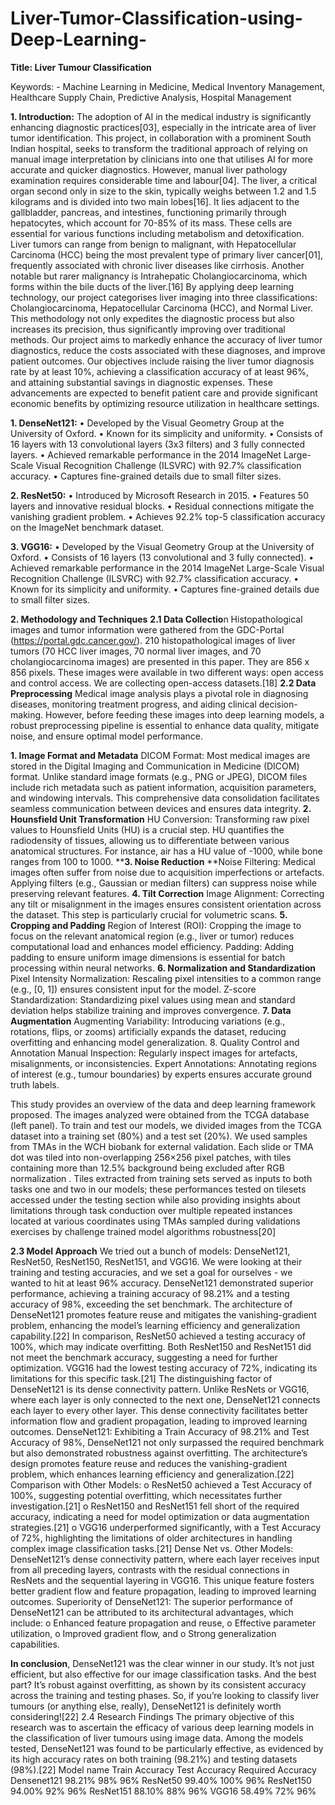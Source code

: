 # Liver-Tumor-Classification-using-Deep-Learning-
**Title: Liver Tumour Classification**

Keywords: - Machine Learning in Medicine, Medical Inventory 
Management, Healthcare Supply Chain, Predictive Analysis, Hospital Management

**1. Introduction:**
The adoption of AI in the medical industry is significantly enhancing diagnostic practices[03], especially in the intricate area of liver tumor identification. This project, in collaboration with a prominent South Indian hospital, seeks to transform the traditional approach of relying on manual image interpretation by clinicians into one that utilises AI for more accurate and quicker diagnostics. However, manual liver pathology examination requires considerable time and labour[04].
The liver, a critical organ second only in size to the skin, typically weighs between 1.2 and 1.5 kilograms and is divided into two main lobes[16]. It lies adjacent to the gallbladder, pancreas, and intestines, functioning primarily through hepatocytes, which account for 70-85% of its mass. These cells are essential for various functions including metabolism and detoxification. Liver tumors can range from benign to malignant, with Hepatocellular Carcinoma (HCC) being the most prevalent type of primary liver cancer[01], frequently associated with chronic liver diseases like cirrhosis. Another notable but rarer malignancy is Intrahepatic Cholangiocarcinoma, which forms within the bile ducts of the liver.[16]
By applying deep learning technology, our project categorises liver imaging into three classifications: Cholangiocarcinoma, Hepatocellular Carcinoma (HCC), and Normal Liver. This methodology not only expedites the diagnostic process but also increases its precision, thus significantly improving over traditional methods.
Our project aims to markedly enhance the accuracy of liver tumor diagnostics, reduce the costs associated with these diagnoses, and improve patient outcomes. Our objectives include raising the liver tumor diagnosis rate by at least 10%, achieving a classification accuracy of at least 96%, and attaining substantial savings in diagnostic expenses. These advancements are expected to benefit patient care and provide significant economic benefits by optimizing resource utilization in healthcare settings.

**1. DenseNet121:**
•	Developed by the Visual Geometry Group at the University of Oxford.
•	Known for its simplicity and uniformity.
•	Consists of 16 layers with 13 convolutional layers (3x3 filters) and 3 fully connected layers.
•	Achieved remarkable performance in the 2014 ImageNet Large-Scale Visual Recognition Challenge (ILSVRC) with 92.7% classification accuracy.
•	Captures fine-grained details due to small filter sizes.

**2.	ResNet50:**
•	Introduced by Microsoft Research in 2015.
•	Features 50 layers and innovative residual blocks.
•	Residual connections mitigate the vanishing gradient problem.
•	Achieves 92.2% top-5 classification accuracy on the ImageNet benchmark dataset.

**3.	VGG16:**
•	Developed by the Visual Geometry Group at the University of Oxford.
•	Consists of 16 layers (13 convolutional and 3 fully connected).
•	Achieved remarkable performance in the 2014 ImageNet Large-Scale Visual Recognition Challenge (ILSVRC) with 92.7% classification accuracy.
•	Known for its simplicity and uniformity.
•	Captures fine-grained details due to small filter sizes.
 
**2. Methodology and Techniques**
**2.1 Data Collectio**n
Histopathological images and tumor information were gathered from the GDC-Portal (https://portal.gdc.cancer.gov/). 210 histopathological images of liver tumors (70 HCC liver images, 70 normal liver images, and 70 cholangiocarcinoma images) are presented in this paper. They are 856 x 856 pixels. These images were available in two different ways: open access and control access. We are collecting open-access datasets.[18]
**2.2 Data Preprocessing**
Medical image analysis plays a pivotal role in diagnosing diseases, monitoring treatment progress, and aiding clinical decision-making. However, before feeding these images into deep learning models, a robust preprocessing pipeline is essential to enhance data quality, mitigate noise, and ensure optimal model performance.
 
**1. Image Format and Metadata**
DICOM Format: Most medical images are stored in the Digital Imaging and Communication in Medicine (DICOM) format. Unlike standard image formats (e.g., PNG or JPEG), DICOM files include rich metadata such as patient information, acquisition parameters, and windowing intervals. This comprehensive data consolidation facilitates seamless communication between devices and ensures data integrity.
**2. Hounsfield Unit Transformation**
HU Conversion: Transforming raw pixel values to Hounsfield Units (HU) is a crucial step. HU quantifies the radiodensity of tissues, allowing us to differentiate between various anatomical structures. For instance, air has a HU value of -1000, while bone ranges from 100 to 1000.
****3. Noise Reduction**
**Noise Filtering: Medical images often suffer from noise due to acquisition imperfections or artefacts. Applying filters (e.g., Gaussian or median filters) can suppress noise while preserving relevant features.
**4. Tilt Correction**
   Image Alignment: Correcting any tilt or misalignment in the images ensures consistent orientation across the dataset. This step is particularly crucial for volumetric scans.
**5. Cropping and Padding**
Region of Interest (ROI): Cropping the image to focus on the relevant anatomical region (e.g., liver or tumor) reduces computational load and enhances model efficiency.
Padding: Adding padding to ensure uniform image dimensions is essential for batch processing within neural networks.
**6. Normalization and Standardization**
Pixel Intensity Normalization: Rescaling pixel intensities to a common range (e.g., [0, 1]) ensures consistent input for the model.
Z-score Standardization: Standardizing pixel values using mean and standard deviation helps stabilize training and improves convergence.
**7. Data Augmentation**
Augmenting Variability: Introducing variations (e.g., rotations, flips, or zooms) artificially expands the dataset, reducing overfitting and enhancing model generalization.
8. Quality Control and Annotation
Manual Inspection: Regularly inspect images for artefacts, misalignments, or inconsistencies.
Expert Annotations: Annotating regions of interest (e.g., tumour boundaries) by experts ensures accurate ground truth labels.
 
This study provides an overview of the data and deep learning framework proposed. The images analyzed were obtained from the TCGA database (left panel). To train and test our models, we divided images from the TCGA dataset into a training set (80%) and a test set (20%). We used samples from TMAs in the WCH biobank for external validation. Each slide or TMA dot was tiled into non-overlapping 256×256 pixel patches, with tiles containing more than 12.5% background being excluded after RGB normalization . Tiles extracted from training sets served as inputs to both tasks one and two in our models; these performances tested on tilesets accessed under the testing section while also providing insights about limitations through task conduction over multiple repeated instances located at various coordinates using TMAs sampled during validations exercises by challenge trained model algorithms robustness[20]

**2.3 Model Approach**
We tried out a bunch of models: DenseNet121, ResNet50, ResNet150, ResNet151, and VGG16. We were looking at their training and testing accuracies, and we set a goal for ourselves - we wanted to hit at least 96% accuracy.
DenseNet121 demonstrated superior performance, achieving a training accuracy of 98.21% and a testing accuracy of 98%, exceeding the set benchmark. The architecture of DenseNet121 promotes feature reuse and mitigates the vanishing-gradient problem, enhancing the model’s learning efficiency and generalization capability.[22]
In comparison, ResNet50 achieved a testing accuracy of 100%, which may indicate overfitting. Both ResNet150 and ResNet151 did not meet the benchmark accuracy, suggesting a need for further optimization. VGG16 had the lowest testing accuracy of 72%, indicating its limitations for this specific task.[21]
The distinguishing factor of DenseNet121 is its dense connectivity pattern. Unlike ResNets or VGG16, where each layer is only connected to the next one, DenseNet121 connects each layer to every other layer. This dense connectivity facilitates better information flow and gradient propagation, leading to improved learning outcomes.
DenseNet121: Exhibiting a Train Accuracy of 98.21% and Test Accuracy of 98%, DenseNet121 not only surpassed the required benchmark but also demonstrated robustness against overfitting. The architecture’s design promotes feature reuse and reduces the vanishing-gradient problem, which enhances learning efficiency and generalization.[22]
Comparison with Other Models:
o ResNet50 achieved a Test Accuracy of 100%, suggesting potential overfitting, which necessitates further investigation.[21]
o ResNet150 and ResNet151 fell short of the required accuracy, indicating a need for model optimization or data augmentation strategies.[21]
o VGG16 underperformed significantly, with a Test Accuracy of 72%, highlighting the limitations of older architectures in handling complex image classification tasks.[21]
Dense Net vs. Other Models: DenseNet121’s dense connectivity pattern, where each layer receives input from all preceding layers, contrasts with the residual connections in ResNets and the sequential layering in VGG16. This unique feature fosters better gradient flow and feature propagation, leading to improved learning outcomes.
Superiority of DenseNet121: The superior performance of DenseNet121 can be attributed to its architectural advantages, which include:
o Enhanced feature propagation and reuse,
o Effective parameter utilization,
o Improved gradient flow, and
o Strong generalization capabilities.
 
**In conclusion**, DenseNet121 was the clear winner in our study. It’s not just efficient, but also effective for our image classification tasks. And the best part? It’s robust against overfitting, as shown by its consistent accuracy across the training and testing phases. So, if you’re looking to classify liver tumours (or anything else, really), DenseNet121 is definitely worth considering![22]
2.4 Research Findings
The primary objective of this research was to ascertain the efficacy of various deep learning models in the classification of liver tumours using image data. Among the models tested, DenseNet121 was found to be particularly effective, as evidenced by its high accuracy rates on both training (98.21%) and testing datasets (98%).[22]
Model name	Train Accuracy	Test Accuracy	Required Accuracy
Densenet121	98.21%	98%	96%
ResNet50	99.40%	100%	96%
ResNet150	94.00%	92%	96%
ResNet151	88.10%	88%	96%
VGG16	58.49%	72%	96%
			

